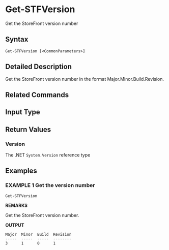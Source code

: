 ﻿# Get-STFVersion

Get the StoreFront version number

## Syntax

```
Get-STFVersion [<CommonParameters>]
```

## Detailed Description

Get the StoreFront version number in the format Major.Minor.Build.Revision.

## Related Commands


## Input Type

### 



## Return Values

### Version

The .NET `System.Version` reference type

## Examples

### EXAMPLE 1 Get the version number

```
Get-STFVersion
```

**REMARKS**

Get the StoreFront version number.

**OUTPUT**

```
Major  Minor  Build  Revision
-----  -----  -----  --------
3      1      0      1
```
